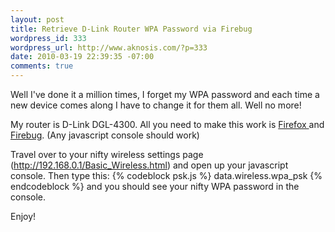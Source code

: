 ```yaml
--- 
layout: post
title: Retrieve D-Link Router WPA Password via Firebug
wordpress_id: 333
wordpress_url: http://www.aknosis.com/?p=333
date: 2010-03-19 22:39:35 -07:00
comments: true
---
```

Well I've done it a million times, I forget my WPA password and each time a new device comes along I have to change it for them all. Well no more!

<!--more-->

My router is D-Link DGL-4300. All you need to make this work is <a href="http://getfirefox.com">Firefox </a>and <a href="http://getfirebug.com/">Firebug</a>. (Any javascript console should work)

Travel over to your nifty wireless settings page (http://192.168.0.1/Basic_Wireless.html) and open up your javascript console. Then type this: 
{% codeblock psk.js %}
data.wireless.wpa_psk 
{% endcodeblock %}
and you should see your nifty WPA password in the console.

Enjoy!
